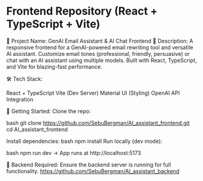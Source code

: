 # Frontend Repository (React + TypeScript + Vite)
📌 Project Name: GenAI Email Assistant & AI Chat Frontend
🚀 Description:
A responsive frontend for a GenAI-powered email rewriting tool and versatile AI assistant. Customize email tones (professional, friendly, persuasive) or chat with an AI assistant using multiple models. Built with React, TypeScript, and Vite for blazing-fast performance.

🛠️ Tech Stack:

React + TypeScript
Vite (Dev Server)
Material UI (Styling)
OpenAI API Integration

🧰 Getting Started:
Clone the repo:

bash
git clone https://github.com/SebuBergman/AI_assistant_frontend.git
cd AI_assistant_frontend

Install dependencies:
bash
npm install
Run locally (dev mode):

bash
npm run dev
→ App runs at http://localhost:5173

🔗 Backend Required: Ensure the backend server is running for full functionality.
https://github.com/SebuBergman/AI_assistant_backend
